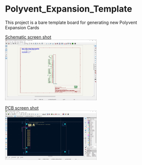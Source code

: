 # Polyvent_Expansion_Template
This project is a bare template board for generating new Polyvent Expansion Cards

<a href="Schematic.gif">Schematic screen shot     
<img src="Schematic.gif" width="300"></a>



<a href="Schematic.gif">PCB screen shot   
<img src="PCB.gif" width="300"></a>

